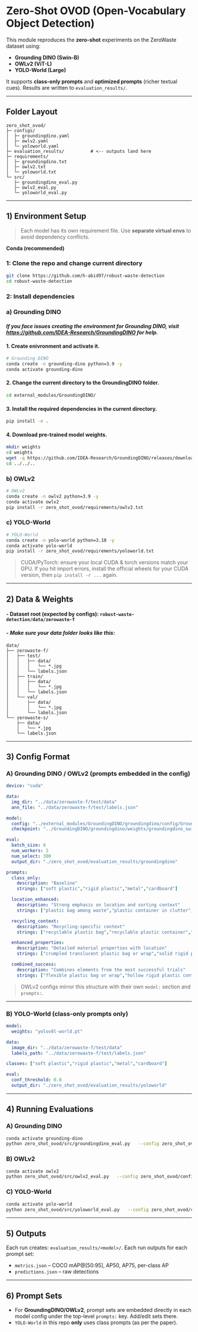 # Zero-Shot OVOD (Open-Vocabulary Object Detection)

This module reproduces the **zero-shot** experiments on the ZeroWaste dataset using:
- **Grounding DINO (Swin-B)**
- **OWLv2 (ViT-L)**
- **YOLO-World (Large)**

It supports **class-only prompts** and **optimized prompts** (richer textual cues). Results are written to `evaluation_results/`.

---

## Folder Layout

```
zero_shot_ovod/
├─ configs/
│  ├─ groundingdino.yaml
│  ├─ owlv2.yaml
│  └─ yoloworld.yaml
├─ evaluation_results/          # <-- outputs land here
├─ requirements/
│  ├─ groundingdino.txt
│  ├─ owlv2.txt
│  └─ yoloworld.txt
└─ src/
   ├─ groundingdino_eval.py
   ├─ owlv2_eval.py
   └─ yoloworld_eval.py
```

---

## 1) Environment Setup

> Each model has its own requirement file. Use **separate virtual envs** to avoid dependency conflicts.

**Conda (recommended)**

### 1: Clone the repo and change current directory
```bash
git clone https://github.com/h-abid97/robust-waste-detection
cd robust-waste-detection
```

### 2: Install dependencies

### a) Grounding DINO

#### *If you face issues creating the environment for Grounding DINO, visit https://github.com/IDEA-Research/GroundingDINO for help.*

#### 1. Create enivronment and activate it.
```bash
# Grounding DINO
conda create -n grounding-dino python=3.9 -y
conda activate grounding-dino
```

#### 2. Change the current directory to the GroundingDINO folder.
```bash
cd external_modules/GroundingDINO/
```

#### 3. Install the required dependencies in the current directory.
```bash
pip install -e .
```

#### 4. Download pre-trained model weights.
```bash
mkdir weights
cd weights
wget -q https://github.com/IDEA-Research/GroundingDINO/releases/download/v0.1.0-alpha2/groundingdino_swinb_cogcoor.pth
cd ../../..
```

### b) OWLv2
```bash
# OWLv2
conda create -n owlv2 python=3.9 -y
conda activate owlv2
pip install -r zero_shot_ovod/requirements/owlv2.txt
```

### c) YOLO-World
```bash
# YOLO-World
conda create -n yolo-world python=3.10 -y
conda activate yolo-world
pip install -r zero_shot_ovod/requirements/yoloworld.txt
```

> CUDA/PyTorch: ensure your local CUDA & torch versions match your GPU. If you hit import errors, install the official wheels for your CUDA version, then `pip install -r ...` again.

---

## 2) Data & Weights

#### - **Dataset root** (expected by configs): `robust-waste-detection/data/zerowaste-f`
#### - *Make sure your data folder looks like this:*
```
data/
├── zerowaste-f/
│   ├── test/
│   │   ├── data/
│   │   │   └── *.jpg
│   │   └── labels.json
│   ├── train/
│   │   ├── data/
│   │   │   └── *.jpg
│   │   └── labels.json
│   └── val/
│       ├── data/
│       │   └── *.jpg
│       └── labels.json
└── zerowaste-s/
    ├── data/
    │   └── *.jpg
    └── labels.json
```

---

## 3) Config Format

### A) Grounding DINO / OWLv2 (prompts embedded in the config)

```yaml
device: "cuda"

data:
  img_dir: "../data/zerowaste-f/test/data"
  ann_file: "../data/zerowaste-f/test/labels.json"

model:
  config: "../external_modules/GroundingDINO/groundingdino/config/GroundingDINO_SwinB_cfg.py"
  checkpoint: "../GroundingDINO/groundingdino/weights/groundingdino_swinb_cogcoor.pth"

eval:
  batch_size: 8
  num_workers: 2
  num_select: 300
  output_dir: "./zero_shot_ovod/evaluation_results/groundingdino"

prompts:
  class_only:
    description: "Baseline"
    strings: ["soft plastic","rigid plastic","metal","cardboard"]

  location_enhanced:
    description: "Strong emphasis on location and sorting context"
    strings: ["plastic bag among waste","plastic container in clutter","metal can on conveyor","cardboard box in sorting"]

  recycling_context:
    description: "Recycling-specific context"
    strings: ["recyclable plastic bag","recyclable plastic container","recyclable metal can","recyclable cardboard box"]

  enhanced_properties:
    description: "Detailed material properties with location"
    strings: ["crumpled translucent plastic bag or wrap","solid rigid plastic container or bottle","shiny reflective metal can or tin","thick brown cardboard box or packaging"]

  combined_success:
    description: "Combines elements from the most successful trials"
    strings: ["flexible plastic bag or wrap","hollow rigid plastic container or bottle","shiny metallic can","stiff brown cardboard box"]
```

> OWLv2 configs mirror this structure with their own `model:` section and `prompts:`.

---

### B) YOLO-World (class-only prompts only)

```yaml
model:
  weights: "yolov8l-world.pt"

data:
  image_dir: "../data/zerowaste-f/test/data"
  labels_path: "../data/zerowaste-f/test/labels.json"

classes: ["soft plastic","rigid plastic","metal","cardboard"]

eval:
  conf_threshold: 0.0
  output_dir: "./zero_shot_ovod/evaluation_results/yoloworld"
```

---

## 4) Running Evaluations

### A) Grounding DINO
```bash
conda activate grounding-dino
python zero_shot_ovod/src/groundingdino_eval.py   --config zero_shot_ovod/configs/groundingdino.yaml
```

### B) OWLv2
```bash
conda activate owlv2
python zero_shot_ovod/src/owlv2_eval.py   --config zero_shot_ovod/configs/owlv2.yaml
```

### C) YOLO-World
```bash
conda activate yolo-world
python zero_shot_ovod/src/yoloworld_eval.py   --config zero_shot_ovod/configs/yoloworld.yaml
```

---

## 5) Outputs

Each run creates: `evaluation_results/<model>/`. Each run outputs for each prompt set:

- `metrics.json` – COCO mAP@[50:95], AP50, AP75, per-class AP
- `predictions.json` – raw detections

---

## 6) Prompt Sets

- For **GroundingDINO/OWLv2**, prompt sets are embedded directly in each model config under the top-level `prompts:` key. Add/edit sets there.
- `YOLO-World` in this repo **only** uses class prompts (as per the paper).